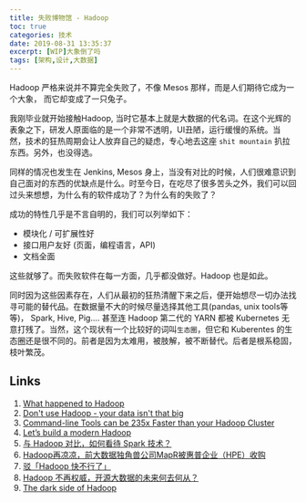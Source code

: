 ```yaml
---
title: 失败博物馆 - Hadoop
toc: true
categories: 技术
date: 2019-08-31 13:35:37
excerpt: [WIP]大象倒了吗
tags: [架构,设计,大数据]
---
```


Hadoop 严格来说并不算完全失败了，不像 Mesos 那样，而是人们期待它成为一个大象， 而它却变成了一只兔子。

我刚毕业就开始接触Hadoop, 当时它基本上就是大数据的代名词。在这个光辉的表象之下，研发人原面临的是一个非常不透明，UI丑陋，运行缓慢的系统。当然，技术的狂热周期会让人放弃自己的疑虑，专心地去这座 `shit mountain` 扒拉东西。另外，也没得选。

同样的情况也发生在 Jenkins, Mesos 身上，当没有对比的时候，人们很难意识到自己面对的东西的优缺点是什么。时至今日，在吃尽了很多苦头之外，我们可以回过头来想想，为什么有的软件成功了？为什么有的失败了？

成功的特性几乎是不言自明的，我们可以列举如下：

* 模块化 / 可扩展性好
* 接口用户友好 (页面，编程语言，API)
* 文档全面

这些就够了。而失败软件在每一方面，几乎都没做好。Hadoop 也是如此。

同时因为这些因素存在，人们从最初的狂热清醒下来之后，便开始想尽一切办法找寻可能的替代品。在数据量不大的时候尽量选择其他工具(pandas, unix tools等等)， Spark, Hive, Pig.... 甚至连 Hadoop 第二代的 YARN 都被 Kubernetes 无意打残了。当然，这个现状有一个比较好的词叫`生态圈`，但它和 Kuberentes 的生态圈还是很不同的。前者是因为太难用，被肢解，被不断替代。后者是根系稳固，枝叶繁茂。






## Links

1. [What happened to Hadoop](https://architecht.io/what-happened-to-hadoop-211aa52a297)
2. [Don't use Hadoop - your data isn't that big](https://www.chrisstucchio.com/blog/2013/hadoop_hatred.html)
3. [Command-line Tools can be 235x Faster than your Hadoop Cluster](https://adamdrake.com/command-line-tools-can-be-235x-faster-than-your-hadoop-cluster.html)
4. [Let’s build a modern Hadoop](https://medium.com/pachyderm-data/lets-build-a-modern-hadoop-4fc160f8d74f)
5. [与 Hadoop 对比，如何看待 Spark 技术？](https://www.zhihu.com/question/26568496)
6. [Hadoop再凉凉，前大数据独角兽公司MapR被惠普企业（HPE）收购](https://zhuanlan.zhihu.com/p/76829123)
7. [驳「Hadoop 快不行了」](https://zhuanlan.zhihu.com/p/71139401)
8. [Hadoop 不再权威，开源大数据的未来何去何从？](https://zhuanlan.zhihu.com/p/70586829)
9. [The dark side of Hadoop](https://computerrepairkansascity.typepad.com/blog/2012/06/the-dark-side-of-hadoop.html)

